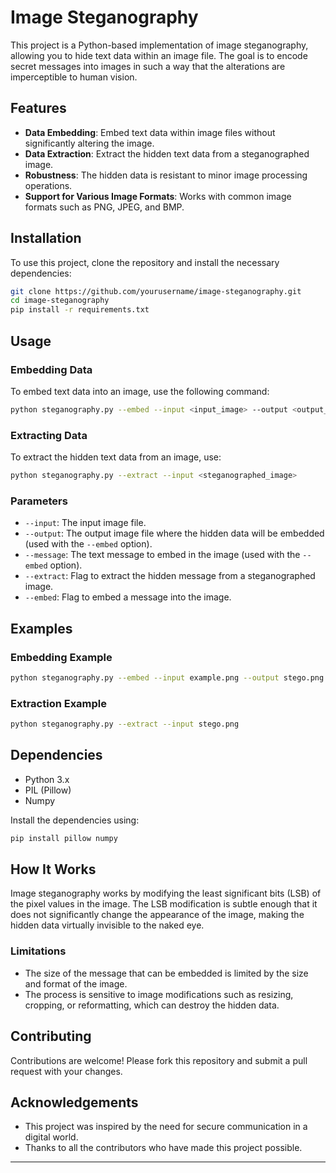 # Image Steganography

This project is a Python-based implementation of image steganography, allowing you to hide text data within an image file. The goal is to encode secret messages into images in such a way that the alterations are imperceptible to human vision.

## Features

- **Data Embedding**: Embed text data within image files without significantly altering the image.
- **Data Extraction**: Extract the hidden text data from a steganographed image.
- **Robustness**: The hidden data is resistant to minor image processing operations.
- **Support for Various Image Formats**: Works with common image formats such as PNG, JPEG, and BMP.

## Installation

To use this project, clone the repository and install the necessary dependencies:

```bash
git clone https://github.com/yourusername/image-steganography.git
cd image-steganography
pip install -r requirements.txt
```

## Usage

### Embedding Data

To embed text data into an image, use the following command:

```bash
python steganography.py --embed --input <input_image> --output <output_image> --message <text_message>
```

### Extracting Data

To extract the hidden text data from an image, use:

```bash
python steganography.py --extract --input <steganographed_image>
```

### Parameters

- `--input`: The input image file.
- `--output`: The output image file where the hidden data will be embedded (used with the `--embed` option).
- `--message`: The text message to embed in the image (used with the `--embed` option).
- `--extract`: Flag to extract the hidden message from a steganographed image.
- `--embed`: Flag to embed a message into the image.

## Examples

### Embedding Example

```bash
python steganography.py --embed --input example.png --output stego.png --message "Secret Message"
```

### Extraction Example

```bash
python steganography.py --extract --input stego.png
```

## Dependencies

- Python 3.x
- PIL (Pillow)
- Numpy

Install the dependencies using:

```bash
pip install pillow numpy
```

## How It Works

Image steganography works by modifying the least significant bits (LSB) of the pixel values in the image. The LSB modification is subtle enough that it does not significantly change the appearance of the image, making the hidden data virtually invisible to the naked eye.

### Limitations

- The size of the message that can be embedded is limited by the size and format of the image.
- The process is sensitive to image modifications such as resizing, cropping, or reformatting, which can destroy the hidden data.


## Contributing

Contributions are welcome! Please fork this repository and submit a pull request with your changes.

## Acknowledgements

- This project was inspired by the need for secure communication in a digital world.
- Thanks to all the contributors who have made this project possible.

---
